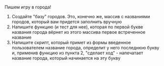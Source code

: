 Пишем игру в города!

1. Создайте "базу" городов. Это, конечно же, массив с названиями городов, который вам придется заполнить вручную
2. Напишите функцию (и тест для нее), которая по первой букве названия города вёрнет из этого массива первое встреченное название
3. Напишите скрипт, который примет из формы введенное пользователем название города, определит у него последнюю букву и, применив функцию из пункта 2, "сделает ход" - напечатает название города, который начинается на эту букву
